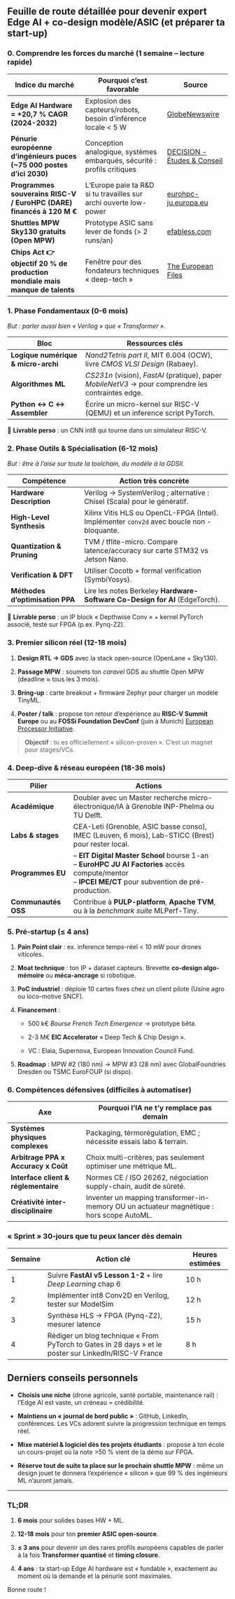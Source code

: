 ## Feuille de route détaillée pour devenir **expert Edge AI + co-design modèle/ASIC** (et préparer ta start-up)

### 0. Comprendre les forces du marché (1 semaine – lecture rapide)

|Indice du marché|Pourquoi c’est favorable|Source|
|---|---|---|
|**Edge AI Hardware = +20,7 % CAGR (2024-2032)**|Explosion des capteurs/robots, besoin d’inférence locale < 5 W|[GlobeNewswire](https://www.globenewswire.com/news-release/2025/02/13/3025975/0/en/Edge-AI-Hardware-Market-to-Reach-USD-6-90-Billion-by-2032-Driven-By-Advancements-in-AI-and-Edge-Computing-Research-by-SNS-Insider.html?utm_source=chatgpt.com)|
|**Pénurie européenne d’ingénieurs puces (~75 000 postes d’ici 2030)**|Conception analogique, systèmes embarqués, sécurité : profils critiques|[DECISION - Études & Conseil](https://www.decision.eu/wp-content/uploads/2024/11/2024-ECSA-Skills-Strategy.pdf)|
|**Programmes souverains RISC-V / EuroHPC (DARE) financés à 120 M €**|L’Europe paie ta R&D si tu travailles sur archi ouverte low-power|[eurohpc-ju.europa.eu](https://eurohpc-ju.europa.eu/advancing-european-sovereignty-hpc-risc-v-2025-03-06_en)|
|**Shuttles MPW Sky130 gratuits (Open MPW)**|Prototype ASIC sans lever de fonds (> 2 runs/an)|[efabless.com](https://efabless.com/open_shuttle_program?utm_source=chatgpt.com)|
|**Chips Act 👉 objectif 20 % de production mondiale mais manque de talents**|Fenêtre pour des fondateurs techniques « deep-tech »|[The European Files](https://www.europeanfiles.eu/digital/the-european-chips-act-its-now-or-never)|
### 1. **Phase Fondamentaux (0-6 mois)**

_But : parler aussi bien « Verilog » que « Transformer »._

| Bloc                                | Ressources clés                                                                                     |
| ----------------------------------- | --------------------------------------------------------------------------------------------------- |
| **Logique numérique & micro-archi** | _Nand2Tetris part II_, MIT 6.004 (OCW), livre _CMOS VLSI Design_ (Rabaey).                          |
| **Algorithmes ML**                  | _CS231n_ (vision), _FastAI_ (pratique), paper _MobileNetV3_ → pour comprendre les contraintes edge. |
| **Python ↔ C ↔ Assembler**          | Écrire un micro-kernel sur RISC-V (QEMU) et un inference script PyTorch.                            |
🎯 **Livrable perso** : un CNN int8 qui tourne dans un simulateur RISC-V.
### 2. **Phase Outils & Spécialisation (6-12 mois)**

_But : être à l’aise sur toute la toolchain, du modèle à la GDSII._

| Compétence                      | Action très concrète                                                                       |
| ------------------------------- | ------------------------------------------------------------------------------------------ |
| **Hardware Description**        | Verilog → SystemVerilog ; alternative : Chisel (Scala) pour le génératif.                  |
| **High-Level Synthesis**        | Xilinx Vitis HLS ou OpenCL-FPGA (Intel). Implémenter `conv2d` avec boucle non - bloquante. |
| **Quantization & Pruning**      | TVM / tflite-micro. Compare latence/accuracy sur carte STM32 vs Jetson Nano.               |
| **Verification & DFT**          | Utiliser Cocotb + formal verification (SymbiYosys).                                        |
| **Méthodes d’optimisation PPA** | Lire les notes Berkeley __Hardware-Software Co-Design for AI__ (EdgeTorch).                |


🎯 **Livrable perso** : un IP block « Depthwise Conv » + kernel PyTorch associé, testé sur FPGA (p.ex. Pynq-Z2).
### 3. **Premier silicon réel (12-18 mois)**

1. **Design RTL → GDS** avec la stack open-source (OpenLane + Sky130).
    
2. **Passage MPW** : soumets ton _caravel_ GDS au shuttle Open MPW (deadline ≈ tous les 3 mois).
    
3. **Bring-up** : carte breakout + firmware Zephyr pour charger un modèle TinyML.
    
4. **Poster / talk** : propose ton retour d’expérience au **RISC-V Summit Europe** ou au **FOSSi Foundation DevConf** (juin à Munich) [European Processor Initiative](https://www.european-processor-initiative.eu/event/risc-v-summit-europe-2024/).
    

> **Objectif** : tu es officiellement « silicon-proven ». C’est un magnet pour stages/VCs.

### 4. **Deep-dive & réseau européen (18-36 mois)**

| Pilier              | Actions                                                                                                                                                       |
| ------------------- | ------------------------------------------------------------------------------------------------------------------------------------------------------------- |
| **Académique**      | Doubler avec un Master recherche micro-électronique/IA à Grenoble INP-Phelma ou TU Delft.                                                                     |
| **Labs & stages**   | CEA-Leti (Grenoble, ASIC basse conso), IMEC (Leuven, 6 mois), Lab-STICC (Brest) pour rester local.                                                            |
| **Programmes EU**   | – **EIT Digital Master School** bourse 1-an  <br>– **EuroHPC JU AI Factories** accès compute/mentor  <br>– **IPCEI ME/CT** pour subvention de pré-production. |
| **Communautés OSS** | Contribue à **PULP-platform**, **Apache TVM**, ou à la _benchmark suite_ MLPerf-Tiny.                                                                         |
### 5. **Pré-startup (≤ 4 ans)**

1. **Pain Point clair** : ex. inference temps-réel < 10 mW pour drones viticoles.
    
2. **Moat technique** : ton IP + dataset capteurs. Brevette **co-design algo-mémoire** ou **méca-ancrage** si robotique.
    
3. **PoC industriel** : déploie 10 cartes fixes chez un client pilote (Usine agro ou loco-motive SNCF).
    
4. **Financement** :
    
    - 500 k€ _Bourse French Tech Emergence_ → prototype bêta.
        
    - 2-3 M€ **EIC Accelerator** « Deep Tech & Chip Design ».
        
    - VC : Elaia, Supernova, European Innovation Council Fund.
        
5. **Roadmap** : MPW #2 (180 nm) → MPW #3 (28 nm) avec GlobalFoundries Dresden ou TSMC EuroFOUP (si dispo).

### 6. **Compétences défensives (difficiles à automatiser)**

| Axe                                  | Pourquoi l’IA ne t’y remplace pas demain                                                  |
| ------------------------------------ | ----------------------------------------------------------------------------------------- |
| **Systèmes physiques complexes**     | Packaging, térmorégulation, EMC ; nécessite essais labo & terrain.                        |
| **Arbitrage PPA x Accuracy x Coût**  | Choix multi-critères, pas seulement optimiser une métrique ML.                            |
| **Interface client & réglementaire** | Normes CE / ISO 26262, négociation supply-chain, audit de sûreté.                         |
| **Créativité inter-disciplinaire**   | Inventer un mapping transformer-in-memory OU un actuateur magnétique : hors scope AutoML. |
### « Sprint » 30-jours que tu peux lancer dès demain

| Semaine | Action clé                                                                                             | Heures estimées |
| ------- | ------------------------------------------------------------------------------------------------------ | --------------- |
| 1       | Suivre **FastAI v5 Lesson 1-2** + lire _Deep Learning_ chap 6                                          | 10 h            |
| 2       | Implémenter int8 Conv2D en Verilog, tester sur ModelSim                                                | 12 h            |
| 3       | Synthèse HLS → FPGA (Pynq-Z2), mesurer latence                                                         | 15 h            |
| 4       | Rédiger un blog technique « From PyTorch to Gates in 28 days » et le poster sur LinkedIn/RISC-V France | 8 h             |
## Derniers conseils personnels

- **Choisis une niche** (drone agricole, santé portable, maintenance rail) : l’Edge AI est vaste, un créneau = crédibilité.
    
- **Maintiens un « journal de bord public »** : GitHub, LinkedIn, conférences. Les VCs adorent suivre la progression technique en temps réel.
    
- **Mixe matériel & logiciel dès tes projets étudiants** : propose à ton école un cours-projet où la note >50 % vient de la démo sur FPGA.
    
- **Réserve tout de suite ta place sur le prochain shuttle MPW** : même un design jouet te donnera l’expérience « silicon » que 99 % des ingénieurs ML n’auront jamais.
    

---
### TL;DR

1. **6 mois** pour solides bases HW + ML.
    
2. **12-18 mois** pour ton **premier ASIC open-source**.
    
3. **≤ 3 ans** pour devenir un des rares profils européens capables de parler à la fois **Transformer quantisé** et **timing closure**.
    
4. **4 ans** : ta start-up Edge AI hardware est « fundable », exactement au moment où la demande et la pénurie sont maximales.
    

Bonne route !
